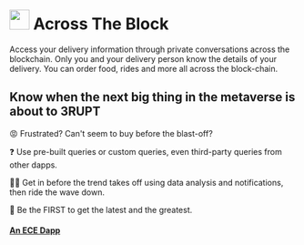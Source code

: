 #  <img src="https://user-images.githubusercontent.com/61543012/197380170-288431bb-8a34-4ed5-b026-71eb1091569a.png" height="35" width="35" align-items="center" justify-content="center" /> Across The Block
Access your delivery information through private conversations across the blockchain. Only you and your delivery person know the details of your delivery. You can order food, rides and more all across the block-chain.

## Know when the next big thing in the metaverse is about to 3RUPT

😡 Frustrated? Can't seem to buy before the blast-off? 

❓ Use pre-built queries or custom queries, even third-party queries from other dapps.

🔺🔻 Get in before the trend takes off using data analysis and notifications, then ride the wave down.

🚩 Be the FIRST to get the latest and the greatest.

#### [An ECE Dapp](https://github.com/elicharlese)
